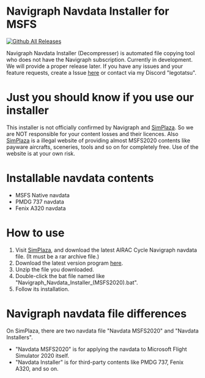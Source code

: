 # Navigraph Navdata Installer for MSFS
 [![Github All Releases](https://img.shields.io/github/downloads/Legotatsu1985/Navigraph-Navdata-Installer-for-MSFS/total
)](https://github.com/Legotatsu1985/Navigraph-Navdata-Installer-for-MSFS/releases)
 
 Navigraph Navdata Installer (Decompresser) is automated file copying tool who does not have the Navigraph subscription.
 Currently in development. We will provide a proper release later.
 If you have any issues and your feature requests, create a Issue [here](https://github.com/Legotatsu1985/Navigraph-Navdata-Installer-for-MSFS/issues) or contact via my Discord "legotatsu".

# Just you should know if you use our installer
 This installer is not officially confirmed by Navigraph and [SimPlaza](https://simplaza.org/). So we are NOT responsible for your content losses and their licences.
 Also [SimPlaza](https://simplaza.org/) is a illegal website of providing almost MSFS2020 contents like payware aircrafts, sceneries, tools and so on for completely free. Use of the website is at your own risk.

# Installable navdata contents
 - MSFS Native navdata
 - PMDG 737 navdata
 - Fenix A320 navdata

# How to use
 1. Visit [SimPlaza](https://simplaza.org/?s=Navigraph), and download the latest AIRAC Cycle Navigraph navdata file. (It must be a rar archive file.)
 2. Download the latest version program [here](https://github.com/Legotatsu1985/Navigraph-Navdata-Installer-for-MSFS/releases).
 3. Unzip the file you downloaded.
 4. Double-click the bat file named like "Navigraph_Navdata_Installer_(MSFS2020).bat".
 5. Follow its installation.

# Navigraph navdata file differences
 On SimPlaza, there are two navdata file "Navdata MSFS2020" and "Navdata Installers".

 - "Navdata MSFS2020" is for applying the navdata to Microsoft Flight Simulator 2020 itself.
 - "Navdata Installer" is for third-party contents like PMDG 737, Fenix A320, and so on.